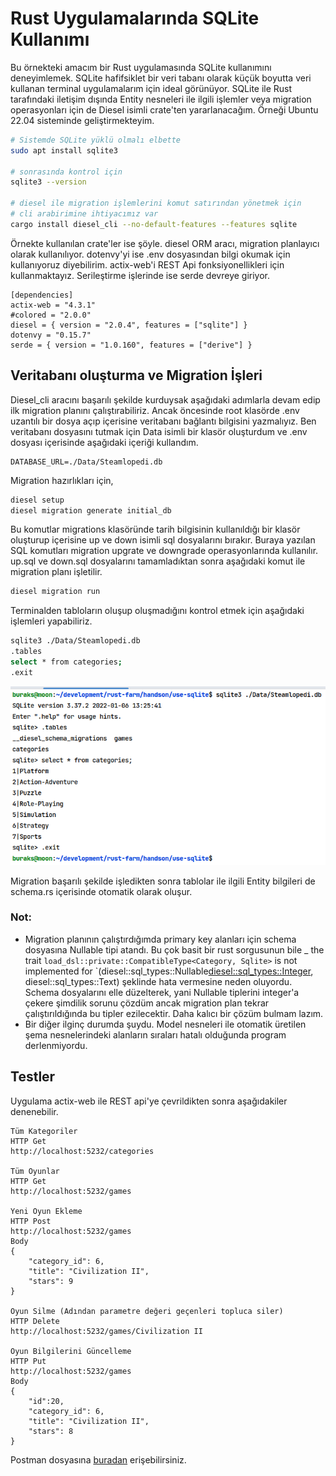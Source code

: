 # Rust Uygulamalarında SQLite Kullanımı

Bu örnekteki amacım bir Rust uygulamasında SQLite kullanımını deneyimlemek. SQLite hafifsiklet bir veri tabanı olarak küçük boyutta veri kullanan terminal uygulamalarım için ideal görünüyor. SQLite ile Rust tarafındaki iletişim dışında Entity nesneleri ile ilgili işlemler veya migration operasyonları için de Diesel isimli crate'ten yararlanacağım. Örneği Ubuntu 22.04 sisteminde geliştirmekteyim.

```bash
# Sistemde SQLite yüklü olmalı elbette
sudo apt install sqlite3

# sonrasında kontrol için
sqlite3 --version

# diesel ile migration işlemlerini komut satırından yönetmek için
# cli arabirimine ihtiyacımız var
cargo install diesel_cli --no-default-features --features sqlite
```

Örnekte kullanılan crate'ler ise şöyle.
diesel ORM aracı, migration planlayıcı olarak kullanılıyor. dotenvy'yi ise .env dosyasından bilgi okumak için kullanıyoruz diyebilirim.
actix-web'i REST Api fonksiyonellikleri için kullanmaktayız. Serileştirme işlerinde ise serde devreye giriyor.

```text
[dependencies]
actix-web = "4.3.1"
#colored = "2.0.0"
diesel = { version = "2.0.4", features = ["sqlite"] }
dotenvy = "0.15.7"
serde = { version = "1.0.160", features = ["derive"] }
```

## Veritabanı oluşturma ve Migration İşleri

Diesel_cli aracını başarılı şekilde kurduysak aşağıdaki adımlarla devam edip ilk migration planını çalıştırabiliriz. Ancak öncesinde root klasörde .env uzantılı bir dosya açıp içerisine veritabanı bağlantı bilgisini yazmalıyız. Ben veritabanı dosyasını tutmak için Data isimli bir klasör oluşturdum ve .env dosyası içerisinde aşağıdaki içeriği kullandım.

```text
DATABASE_URL=./Data/Steamlopedi.db
```

Migration hazırlıkları için,

```bash
diesel setup
diesel migration generate initial_db
```

Bu komutlar migrations klasöründe tarih bilgisinin kullanıldığı bir klasör oluşturup içerisine up ve down isimli sql dosyalarını bırakır. Buraya yazılan SQL komutları migration upgrate ve downgrade operasyonlarında kullanılır. up.sql ve down.sql dosyalarını tamamladıktan sonra aşağıdaki komut ile migration planı işletilir.

```bash
diesel migration run
```

Terminalden tabloların oluşup oluşmadığını kontrol etmek için aşağıdaki işlemleri yapabiliriz.

```bash
sqlite3 ./Data/Steamlopedi.db
.tables
select * from categories;
.exit
```

![../images/use_sqlite_01.png](../images/use_sqlite_01.png)

Migration başarılı şekilde işledikten sonra tablolar ile ilgili Entity bilgileri de schema.rs içerisinde otomatik olarak oluşur.

### Not: 
- Migration planının çalıştırdığımda primary key alanları için schema dosyasına Nullable<integer> tipi atandı. Bu çok basit bir rust sorgusunun bile _ the trait `load_dsl::private::CompatibleType<Category, Sqlite>` is not implemented for `(diesel::sql_types::Nullable<diesel::sql_types::Integer>, diesel::sql_types::Text) şeklinde hata vermesine neden oluyordu. Schema dosyalarını elle düzelterek, yani Nullable<integer> tiplerini integer'a çekere şimdilik sorunu çözdüm ancak migration plan tekrar çalıştırıldığında bu tipler ezilecektir. Daha kalıcı bir çözüm bulmam lazım.
- Bir diğer ilginç durumda şuydu. Model nesneleri ile otomatik üretilen şema nesnelerindeki alanların sıraları hatalı olduğunda program derlenmiyordu.

## Testler

Uygulama actix-web ile REST api'ye çevrildikten sonra aşağıdakiler denenebilir.

```text
Tüm Kategoriler
HTTP Get
http://localhost:5232/categories

Tüm Oyunlar
HTTP Get
http://localhost:5232/games

Yeni Oyun Ekleme
HTTP Post
http://localhost:5232/games
Body
{
    "category_id": 6,
    "title": "Civilization II",
    "stars": 9
}

Oyun Silme (Adından parametre değeri geçenleri topluca siler)
HTTP Delete
http://localhost:5232/games/Civilization II

Oyun Bilgilerini Güncelleme
HTTP Put
http://localhost:5232/games
Body
{
    "id":20,
    "category_id": 6,
    "title": "Civilization II",
    "stars": 8
}
```

Postman dosyasına [buradan](Actix-Web%20use-sqlite%20%5BRust%5D.postman_collection.json) erişebilirsiniz.